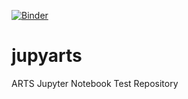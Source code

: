 [![Binder](https://mybinder.org/badge_logo.svg)](https://mybinder.org/v2/gh/olemke/jupyarts/master?filepath=arts_example.ipynb)

# jupyarts
ARTS Jupyter Notebook Test Repository
